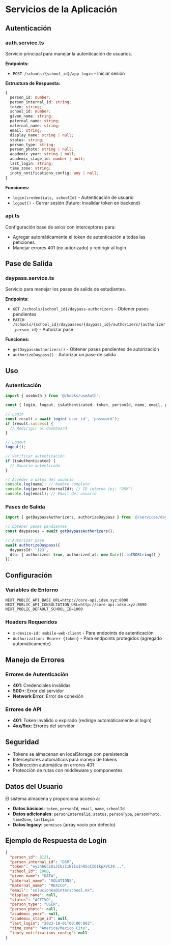 # Servicios de la Aplicación

## Autenticación

### auth.service.ts
Servicio principal para manejar la autenticación de usuarios.

**Endpoints:**
- `POST /schools/{school_id}/app-login` - Iniciar sesión

**Estructura de Respuesta:**
```typescript
{
  person_id: number;
  person_internal_id: string;
  token: string;
  school_id: number;
  given_name: string;
  paternal_name: string;
  maternal_name: string;
  email: string;
  display_name: string | null;
  status: string;
  person_type: string;
  person_photo: string | null;
  academic_year: string | null;
  academic_stage_id: number | null;
  last_login: string;
  time_zone: string;
  inoty_notifications_config: any | null;
}
```

**Funciones:**
- `login(credentials, schoolId)` - Autenticación de usuario
- `logout()` - Cerrar sesión (futuro: invalidar token en backend)

### api.ts
Configuración base de axios con interceptores para:
- Agregar automáticamente el token de autenticación a todas las peticiones
- Manejar errores 401 (no autorizado) y redirigir al login

## Pase de Salida

### daypass.service.ts
Servicio para manejar los pases de salida de estudiantes.

**Endpoints:**
- `GET /schools/{school_id}/daypass-authorizers` - Obtener pases pendientes
- `PATCH /schools/{school_id}/daypasses/{daypass_id}/authorizers/{authorizer_person_id}` - Autorizar pase

**Funciones:**
- `getDaypassAuthorizers()` - Obtener pases pendientes de autorización
- `authorizeDaypass()` - Autorizar un pase de salida

## Uso

### Autenticación
```typescript
import { useAuth } from '@/hooks/useAuth';

const { login, logout, isAuthenticated, token, personId, name, email, personInternalId } = useAuth();

// Login
const result = await login('user_id', 'password');
if (result.success) {
  // Redirigir al dashboard
}

// Logout
logout();

// Verificar autenticación
if (isAuthenticated) {
  // Usuario autenticado
}

// Acceder a datos del usuario
console.log(name); // Nombre completo
console.log(personInternalId); // ID interno (ej: "DSM")
console.log(email); // Email del usuario
```

### Pases de Salida
```typescript
import { getDaypassAuthorizers, authorizeDaypass } from '@/services/daypass.service';

// Obtener pases pendientes
const daypasses = await getDaypassAuthorizers();

// Autorizar pase
await authorizeDaypass({
  daypassId: '123',
  dto: { authorized: true, authorized_at: new Date().toISOString() }
});
```

## Configuración

### Variables de Entorno
```env
NEXT_PUBLIC_API_BASE_URL=http://core-api.idsm.xyz:8090
NEXT_PUBLIC_API_CONSULTATION_URL=http://core-api.idsm.xyz:8090
NEXT_PUBLIC_DEFAULT_SCHOOL_ID=1000
```

### Headers Requeridos
- `x-device-id: mobile-web-client` - Para endpoints de autenticación
- `Authorization: Bearer {token}` - Para endpoints protegidos (agregado automáticamente)

## Manejo de Errores

### Errores de Autenticación
- **401**: Credenciales inválidas
- **500+**: Error del servidor
- **Network Error**: Error de conexión

### Errores de API
- **401**: Token inválido o expirado (redirige automáticamente al login)
- **4xx/5xx**: Errores del servidor

## Seguridad

- Tokens se almacenan en localStorage con persistencia
- Interceptores automáticos para manejo de tokens
- Redirección automática en errores 401
- Protección de rutas con middleware y componentes

## Datos del Usuario

El sistema almacena y proporciona acceso a:

- **Datos básicos**: `token`, `personId`, `email`, `name`, `schoolId`
- **Datos adicionales**: `personInternalId`, `status`, `personType`, `personPhoto`, `timeZone`, `lastLogin`
- **Datos legacy**: `permisos` (array vacío por defecto)

## Ejemplo de Respuesta de Login

```json
{
  "person_id": 8121,
  "person_internal_id": "DSM",
  "token": "eyJhbGciOiJIUzI1NiIsInR5cCI6IkpXVCJ9...",
  "school_id": 1000,
  "given_name": "DATA",
  "paternal_name": "SOLUTIONS",
  "maternal_name": "MEXICO",
  "email": "soluciones@interschool.mx",
  "display_name": null,
  "status": "ACTIVO",
  "person_type": "USER",
  "person_photo": null,
  "academic_year": null,
  "academic_stage_id": null,
  "last_login": "2023-10-01T00:00:00Z",
  "time_zone": "America/Mexico_City",
  "inoty_notifications_config": null
}
```


